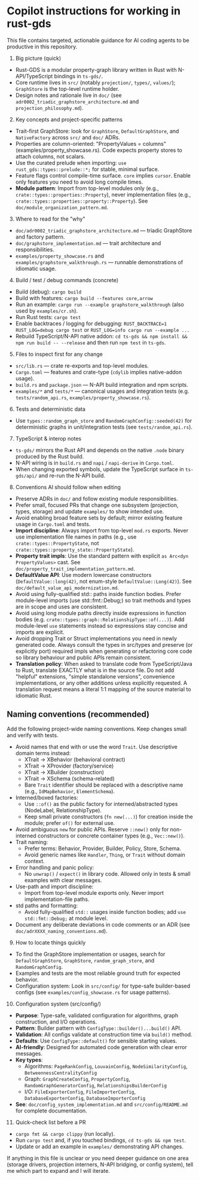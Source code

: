 # Copilot instructions for working in rust-gds

This file contains targeted, actionable guidance for AI coding agents to be productive in this repository.

1. Big picture (quick)

- Rust-GDS is a modular property-graph library written in Rust with N-API/TypeScript bindings in `ts-gds/`.
- Core runtime lives in `src/` (notably `projection/`, `types/`, `values/`); `GraphStore` is the top-level runtime holder.
- Design notes and rationale live in `doc/` (see `adr0002_triadic_graphstore_architecture.md` and `projection_philosophy.md`).

2. Key concepts and project-specific patterns

- Trait-first GraphStore: look for `GraphStore`, `DefaultGraphStore`, and `NativeFactory` across `src/` and `doc/` ADRs.
- Properties are column-oriented: "PropertyValues = columns" (examples/property_showcase.rs). Code expects property stores to attach columns, not scalars.
- Use the curated prelude when importing: `use rust_gds::types::prelude::*;` for stable, minimal surface.
- Feature flags control compile-time surface. `core` implies `cursor`. Enable only features you need to avoid long compile times.
- **Module pattern**: Import from top-level modules only (e.g., `crate::types::properties::Property`), never implementation files (e.g., `crate::types::properties::property::Property`). See `doc/module_organization_pattern.md`.

3. Where to read for the "why"

- `doc/adr0002_triadic_graphstore_architecture.md` — triadic GraphStore and factory pattern.
- `doc/graphstore_implementation.md` — trait architecture and responsibilities.
- `examples/property_showcase.rs` and `examples/graphstore_walkthrough.rs` — runnable demonstrations of idiomatic usage.

4. Build / test / debug commands (concrete)

- Build (debug): `cargo build`
- Build with features: `cargo build --features core,arrow`
- Run an example: `cargo run --example graphstore_walkthrough` (also used by `examples/cr.sh`).
- Run Rust tests: `cargo test`
- Enable backtraces / logging for debugging: `RUST_BACKTRACE=1 RUST_LOG=debug cargo test` or `RUST_LOG=info cargo run --example ...`
- Rebuild TypeScript/N-API native addon: `cd ts-gds && npm install && npm run build -- --release` and then run `npm test` in `ts-gds`.

5. Files to inspect first for any change

- `src/lib.rs` — crate re-exports and top-level modules.
- `Cargo.toml` — features and crate-type (`cdylib` implies native-addon usage).
- `build.rs` and `package.json` — N-API build integration and npm scripts.
- `examples/*` and `tests/*` — canonical usages and integration tests (e.g. `tests/random_api.rs`, `examples/property_showcase.rs`).

6. Tests and deterministic data

- Use `types::random_graph_store` and `RandomGraphConfig::seeded(42)` for deterministic graphs in unit/integration tests (see `tests/random_api.rs`).

7. TypeScript & interop notes

- `ts-gds/` mirrors the Rust API and depends on the native `.node` binary produced by the Rust build.
- N-API wiring is in `build.rs` and `napi` / `napi-derive` in `Cargo.toml`.
- When changing exported symbols, update the TypeScript surface in `ts-gds/api/` and re-run the N-API build.

8. Conventions AI should follow when editing

- Preserve ADRs in `doc/` and follow existing module responsibilities.
- Prefer small, focused PRs that change one subsystem (projection, types, storage) and update `examples/` to show intended use.
- Avoid enabling broad feature sets by default; mirror existing feature usage in `Cargo.toml` and tests.
- **Import discipline**: Always import from top-level `mod.rs` exports. Never use implementation file names in paths (e.g., use `crate::types::PropertyState`, not `crate::types::property_state::PropertyState`).
- **Property trait impls**: Use the standard pattern with explicit `as Arc<dyn PropertyValues>` cast. See `doc/property_trait_implementation_pattern.md`.
- **DefaultValue API**: Use modern lowercase constructors (`DefaultValue::long(42)`, not enum-style `DefaultValue::Long(42)`). See `doc/default_value_api_modernization.md`.
- Avoid using fully-qualified std:: paths inside function bodies. Prefer module-level imports (use std::fmt::Debug;) so trait methods and types are in scope and uses are consistent.
- Avoid using long module paths directly inside expressions in function bodies (e.g. `crate::types::graph::RelationshipType::of(...)`). Add module-level `use` statements instead so expressions stay concise and imports are explicit.
- Avoid dropping Trait or Struct implementations you need in newly generated code. Always consult the types in src/types and preserve (or explicitly port) required impls when generating or refactoring core code so library behaviour and public APIs remain consistent.
- **Translation policy**: When asked to translate code from TypeScript/Java to Rust, translate EXACTLY what is in the source file. Do not add "helpful" extensions, "simple standalone versions", convenience implementations, or any other additions unless explicitly requested. A translation request means a literal 1:1 mapping of the source material to idiomatic Rust.

## Naming conventions (recommended)

Add the following project-wide naming conventions. Keep changes small and verify with tests.

- Avoid names that end with or use the word `Trait`. Use descriptive domain terms instead:
  - XTrait → XBehavior (behavioral contract)
  - XTrait → XProvider (factory/service)
  - XTrait → XBuilder (construction)
  - XTrait → XSchema (schema-related)
  - Bare `Trait` identifier should be replaced with a descriptive name (e.g., `IdMapBehavior`, `ElementSchema`).
- Interned/boxed factories:
  - Use `::of()` as the public factory for interned/abstracted types (NodeLabel, RelationshipType).
  - Keep small private constructors (`fn new(...)`) for creation inside the module; prefer `of()` for external use.
- Avoid ambiguous `new` for public APIs. Reserve `::new()` only for non-interned constructors or concrete container types (e.g., `Vec::new()`).
- Trait naming:
  - Prefer terms: Behavior, Provider, Builder, Policy, Store, Schema.
  - Avoid generic names like `Handler`, `Thing`, or `Trait` without domain context.
- Error handling and panic policy:
  - No `unwrap()` / `expect()` in library code. Allowed only in tests & small examples with clear messages.
- Use-path and import discipline:
  - Import from top-level module exports only. Never import implementation-file paths.
- std paths and formatting:
  - Avoid fully-qualified `std::` usages inside function bodies; add `use std::fmt::Debug;` at module level.
- Document any deliberate deviations in code comments or an ADR (see `doc/adrXXXX_naming_conventions.md`).

9. How to locate things quickly

- To find the GraphStore implementation or usages, search for `DefaultGraphStore`, `GraphStore`, `random_graph_store`, and `RandomGraphConfig`.
- Examples and tests are the most reliable ground truth for expected behavior.
- Configuration system: Look in `src/config/` for type-safe builder-based configs (see `examples/config_showcase.rs` for usage patterns).

10. Configuration system (src/config/)

- **Purpose**: Type-safe, validated configuration for algorithms, graph construction, and I/O operations.
- **Pattern**: Builder pattern with `ConfigType::builder()...build()` API.
- **Validation**: All configs validate at construction time via `build()` method.
- **Defaults**: Use `ConfigType::default()` for sensible starting values.
- **AI-friendly**: Designed for automated code generation with clear error messages.
- **Key types**:
  - Algorithms: `PageRankConfig`, `LouvainConfig`, `NodeSimilarityConfig`, `BetweennessCentralityConfig`
  - Graph: `GraphCreateConfig`, `PropertyConfig`, `RandomGraphGeneratorConfig`, `RelationshipsBuilderConfig`
  - I/O: `FileExporterConfig`, `FileImporterConfig`, `DatabaseExporterConfig`, `DatabaseImporterConfig`
- **See**: `doc/config_system_implementation.md` and `src/config/README.md` for complete documentation.

11. Quick-check list before a PR

- `cargo fmt && cargo clippy` (run locally).
- Run `cargo test` and, if you touched bindings, `cd ts-gds && npm test`.
- Update or add an example in `examples/` demonstrating API changes.

If anything in this file is unclear or you need deeper guidance on one area (storage drivers, projection interners, N-API bridging, or config system), tell me which part to expand and I will iterate.
